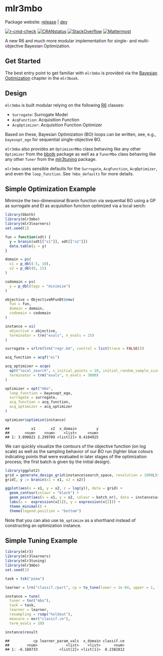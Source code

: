 
# mlr3mbo

Package website: [release](https://mlr3mbo.mlr-org.com/) \|
[dev](https://mlr3mbo.mlr-org.com/dev/)

<!-- badges: start -->

[![r-cmd-check](https://github.com/mlr-org/mlr3mbo/actions/workflows/r-cmd-check.yml/badge.svg)](https://github.com/mlr-org/mlr3mbo/actions/workflows/r-cmd-check.yml)
[![CRANstatus](https://www.r-pkg.org/badges/version/mlr3mbo)](https://cran.r-project.org/package=mlr3mbo)
[![StackOverflow](https://img.shields.io/badge/stackoverflow-mlr3-orange.svg)](https://stackoverflow.com/questions/tagged/mlr3)
[![Mattermost](https://img.shields.io/badge/chat-mattermost-orange.svg)](https://lmmisld-lmu-stats-slds.srv.mwn.de/mlr_invite/)
<!-- badges: end -->

A new R6 and much more modular implementation for single- and
multi-objective Bayesian Optimization.

## Get Started

The best entry point to get familiar with `mlr3mbo` is provided via the
[Bayesian
Optimization](https://mlr3book.mlr-org.com/chapters/chapter5/advanced_tuning_methods_and_black_box_optimization.html#sec-bayesian-optimization)
chapter in the `mlr3book`.

## Design

`mlr3mbo` is built modular relying on the following
[R6](https://cran.r-project.org/package=R6) classes:

- `Surrogate`: Surrogate Model
- `AcqFunction`: Acquisition Function
- `AcqOptimizer`: Acquisition Function Optimizer

Based on these, Bayesian Optimization (BO) loops can be written, see,
e.g., `bayesopt_ego` for sequential single-objective BO.

`mlr3mbo` also provides an `OptimizerMbo` class behaving like any other
`Optimizer` from the [bbotk](https://cran.r-project.org/package=bbotk)
package as well as a `TunerMbo` class behaving like any other `Tuner`
from the [mlr3tuning](https://cran.r-project.org/package=mlr3tuning)
package.

`mlr3mbo` uses sensible defaults for the `Surrogate`, `AcqFunction`,
`AcqOptimizer`, and even the `loop_function`. See `?mbo_defaults` for
more details.

## Simple Optimization Example

Minimize the two-dimensional Branin function via sequential BO using a
GP as surrogate and EI as acquisition function optimized via a local
serch:

``` r
library(bbotk)
library(mlr3mbo)
library(mlr3learners)
set.seed(1)

fun = function(xdt) {
  y = branin(xdt[["x1"]], xdt[["x2"]])
  data.table(y = y)
}

domain = ps(
  x1 = p_dbl(-5, 10),
  x2 = p_dbl(0, 15)
)

codomain = ps(
  y = p_dbl(tags = "minimize")
)

objective = ObjectiveRFunDt$new(
  fun = fun,
  domain = domain,
  codomain = codomain
)

instance = oi(
  objective = objective,
  terminator = trm("evals", n_evals = 25)
)

surrogate = srlrn(lrn("regr.km", control = list(trace = FALSE)))

acq_function = acqf("ei")

acq_optimizer = acqo(
  opt("local_search", n_initial_points = 10, initial_random_sample_size = 1000, neighbors_per_point = 10),
  terminator = trm("evals", n_evals = 3000)
)

optimizer = opt("mbo",
  loop_function = bayesopt_ego,
  surrogate = surrogate,
  acq_function = acq_function,
  acq_optimizer = acq_optimizer
)

optimizer$optimize(instance)
```

    ##          x1       x2  x_domain         y
    ##       <num>    <num>    <list>     <num>
    ## 1: 3.090821 2.299709 <list[2]> 0.4104925

We can quickly visualize the contours of the objective function (on log
scale) as well as the sampling behavior of our BO run (lighter blue
colours indicating points that were evaluated in later stages of the
optimization process; the first batch is given by the initial design).

``` r
library(ggplot2)
grid = generate_design_grid(instance$search_space, resolution = 1000L)$data
grid[, y := branin(x1 = x1, x2 = x2)]

ggplot(aes(x = x1, y = x2, z = log(y)), data = grid) +
  geom_contour(colour = "black") +
  geom_point(aes(x = x1, y = x2, colour = batch_nr), data = instance$archive$data) +
  labs(x =  expression(x[1]), y = expression(x[2])) +
  theme_minimal() +
  theme(legend.position = "bottom")
```

Note that you can also use `bb_optimize` as a shorthand instead of
constructing an optimization instance.

## Simple Tuning Example

``` r
library(mlr3)
library(mlr3learners)
library(mlr3tuning)
library(mlr3mbo)
set.seed(1)

task = tsk("pima")

learner = lrn("classif.rpart", cp = to_tune(lower = 1e-04, upper = 1, logscale = TRUE))

instance = tune(
  tuner = tnr("mbo"),
  task = task,
  learner = learner,
  resampling = rsmp("holdout"),
  measure = msr("classif.ce"),
  term_evals = 10)

instance$result
```

    ##           cp learner_param_vals  x_domain classif.ce
    ##        <num>             <list>    <list>      <num>
    ## 1: -6.188733          <list[2]> <list[1]>  0.2382812
